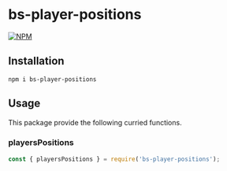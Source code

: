 # bs-player-positions

[![NPM](https://nodei.co/npm/bs-player-positions.png)](https://www.npmjs.com/package/bs-player-positions)

## Installation

`npm i bs-player-positions`

## Usage

This package provide the following curried functions.

### playersPositions

```js
const { playersPositions } = require('bs-player-positions');
```
